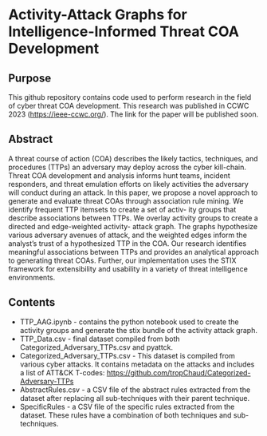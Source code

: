 # Activity-Attack Graphs for Intelligence-Informed Threat COA Development
## Purpose
This github repository contains code used to perform research in the field of cyber threat COA development. This research was published in CCWC 2023 (https://ieee-ccwc.org/). The link for the paper will be published soon. 
## Abstract
A threat course of action (COA) describes the likely
tactics, techniques, and procedures (TTPs) an adversary may
deploy across the cyber kill-chain. Threat COA development
and analysis informs hunt teams, incident responders, and threat
emulation efforts on likely activities the adversary will conduct
during an attack. In this paper, we propose a novel approach
to generate and evaluate threat COAs through association rule
mining. We identify frequent TTP itemsets to create a set of activ-
ity groups that describe associations between TTPs. We overlay
activity groups to create a directed and edge-weighted activity-
attack graph. The graphs hypothesize various adversary avenues
of attack, and the weighted edges inform the analyst’s trust of a
hypothesized TTP in the COA. Our research identifies meaningful
associations between TTPs and provides an analytical approach
to generating threat COAs. Further, our implementation uses the
STIX framework for extensibility and usability in a variety of
threat intelligence environments.
## Contents
* TTP_AAG.ipynb - contains the python notebook used to create the activity groups and generate the stix bundle of the activity attack graph.
* TTP_Data.csv - final dataset compiled from both Categorized_Adversary_TTPs.csv and pyattck. 
* Categorized_Adversary_TTPs.csv - This dataset is compiled from various cyber attacks. It contains metadata on the attacks and includes a list of ATT&CK T-codes: https://github.com/tropChaud/Categorized-Adversary-TTPs
* AbstractRules.csv - a CSV file of the abstract rules extracted from the dataset after replacing all sub-techniques with their parent technique. 
* SpecificRules - a CSV file of the specific rules extracted from the dataset. These rules have a combination of both techniques and sub-techniques. 